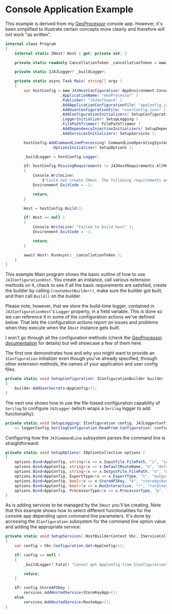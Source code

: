 # Console Application Example

This example is derived from my [GeoProcessor](https://github.com/markolbert/GeoProcessor) console app. However, it's been simplified to illustrate certain concepts more clearly and therefore will not work "as written".

```csharp
internal class Program
{
    internal static IHost? Host { get; private set; }

    private static readonly CancellationToken _cancellationToken = new();

    private static IJ4JLogger? _buildLogger;

    private static async Task Main( string[] args )
    {
        var hostConfig = new J4JHostConfiguration( AppEnvironment.Console )
                        .ApplicationName( "GeoProcessor" )
                        .Publisher( "J4JSoftware" )
                        .AddApplicationConfigurationFile( "appConfig.json" )
                        .AddUserConfigurationFile( "userConfig.json" )
                        .AddConfigurationInitializers( SetupConfiguration )
                        .LoggerInitializer( SetupLogging )
                        .FilePathTrimmer( FilePathTrimmer )
                        .AddDependencyInjectionInitializers( SetupDependencyInjection )
                        .AddServicesInitializers( SetupServices );

        hostConfig.AddCommandLineProcessing( CommandLineOperatingSystems.Windows )
                    .OptionsInitializer( SetupOptions );

        _buildLogger = hostConfig.Logger;

        if( hostConfig.MissingRequirements != J4JHostRequirements.AllMet )
        {
            Console.WriteLine(
                $"Could not create IHost. The following requirements were not met: {hostConfig.MissingRequirements.ToText()}" );
            Environment.ExitCode = -1;

            return;
        }

        Host = hostConfig.Build();

        if( Host == null )
        {
            Console.WriteLine( "Failed to build host" );
            Environment.ExitCode = -1;

            return;
        }

        await Host!.RunAsync( _cancellationToken );
    }
}
```

This example Main program shows the basic outline of how to use `J4JConfigurationHost`. You create an instance, call various extension methods on it, check to see if all the basic requirements are satisfied, create the builder by calling `CreateHostBuilder()`, make sure the builder got built, and then call `Build()` on the builder.

Please note, however, that we store the build-time logger, contained in `J4JConfigurationHost`'s `Logger` property, in a field variable. This is done so we can reference it in some of the configuration actions we've defined below. That lets the configuration actions report on issues and problems when they execute when the `IHost` instance gets built.

I won't go through all the configuration methods (check the [GeoProcessor documentation](https://github.com/markolbert/GeoProcessor) for details) but will showcase a few of them here.

The first one demonstrates how and why you might want to provide an `IConfiguration` initializer even though you've already specified, through other extension methods, the names of your application and user config files.

```csharp
private static void SetupConfiguration( IConfigurationBuilder builder )
{
    builder.AddUserSecrets<AppConfig>();
}
```

The next one shows how to use the file-based configuration capability of `Serilog` to configure `J4JLogger` (which wraps a `Serilog` logger to add functionality):

```csharp
private static void SetupLogging( IConfiguration config, J4JLoggerConfiguration loggerConfig )
    => loggerConfig.SerilogConfiguration.ReadFrom.Configuration( config );
```

Configuring how the `J4JCommandLine` subsystem parses the command line is straightforward:

```csharp
private static void SetupOptions( IOptionCollection options )
{
    options.Bind<AppConfig, string>(x => x.InputFile.FilePath, "i", "inputFile");
    options.Bind<AppConfig, string>(x => x.DefaultRouteName, "n", "defaultName");
    options.Bind<AppConfig, string>(x => x.OutputFile.FilePath, "o", "outputFile");
    options.Bind<AppConfig, ExportType>(x => x.ExportType, "t", "outputType");
    options.Bind<AppConfig, bool>(x => x.StoreAPIKey, "k", "storeApiKey");
    options.Bind<AppConfig, bool>(x => x.RunInteractive, "r", "runInteractive");
    options.Bind<AppConfig, ProcessorType>(x => x.ProcessorType, "p", "snapProcessor");
}
```

As is adding services to be managed by the `IHost` you'll be creating. Note that this example shows how to select different functionalities for the console app depending upon command line parameters. It's done by accessing the `IConfiguration` subsystem for the command line option value and adding the appropriate service:

```csharp
private static void SetupServices( HostBuilderContext hbc, IServiceCollection services )
{
    var config = hbc.Configuration.Get<AppConfig>();

    if( config == null )
    {
        _buildLogger?.Fatal( "Cannot get AppConfig from IConfiguration" );

        return;
    }

    if( config.StoreAPIKey )
        services.AddHostedService<StoreKeyApp>();
    else
        services.AddHostedService<RouteApp>();
}
```

